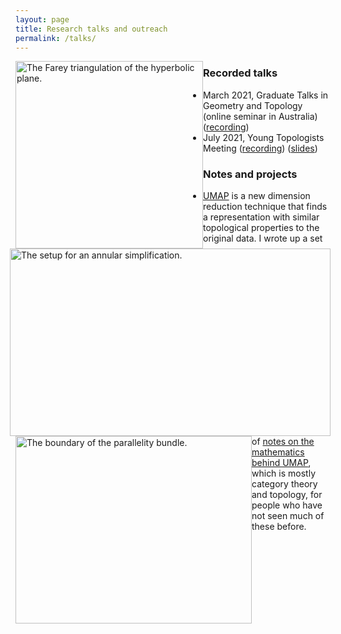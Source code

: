```yaml
---
layout: page
title: Research talks and outreach
permalink: /talks/
---
```


<div>
    <span style="float: left;">
    <a href="../files/Farey.pdf"><img src="../files/Farey.jpg" alt="The Farey triangulation of the hyperbolic plane." title="The Farey triangulation of the hyperbolic plane." width=300 height=300 ></a>
    </span>
    <span style="float: right;">
        <img src="../files/ann_simp.pdf" alt="The setup for an annular simplification." title="The setup for an annular simplification." width=513 height=300 >
    </span>
    <span style="float: left;">
        <img src="../files/parallelity.pdf" alt="The boundary of the parallelity bundle." title="The boundary of the parallelity bundle." width=378 height=300 >
    </span>
</div>

### Recorded talks
- March 2021, Graduate Talks in Geometry and Topology (online seminar in Australia) ([recording](https://www.youtube.com/watch?v=zcdl9e1jyik))
- July 2021, Young Topologists Meeting ([recording](https://www.youtube.com/watch?v=hiYoG8YrVvk&list=PLsI59GhuoupLzE3rvHI8ZBaJvaISp06ox&index=17)) ([slides](/files/YTM_2021_slides.pdf))

### Notes and projects

- [UMAP](https://github.com/lmcinnes/umap/) is a new dimension reduction technique that finds a representation with similar topological properties to the original data.
I wrote up a set of [notes on the mathematics behind UMAP](files/Maths_of_UMAP.pdf), which is mostly category theory and topology, for people who have not seen much of these before.
